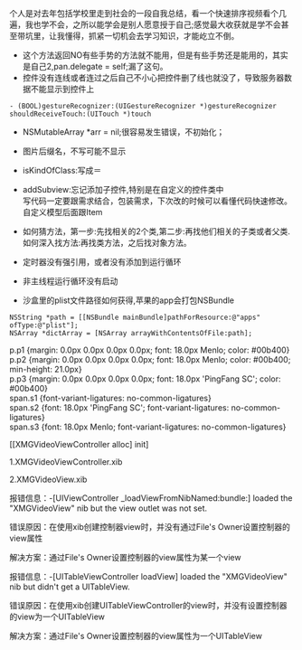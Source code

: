 个人是对去年包括学校里走到社会的一段自我总结，看一个快速排序视频看个几遍，我也学不会，之所以能学会是别人愿意授于自己;感觉最大收获就是学不会甚至带坑里，让我懂得，抓紧一切机会去学习知识，才能屹立不倒。

* 这个方法返回NO有些手势的方法就不能用，但是有些手势还是能用的，其实是自己2,pan.delegate = self;漏了这句。
* 控件没有连线或者连过之后自己不小心把控件删了线也就没了，导致服务器数据不能显示到控件上

```
- (BOOL)gestureRecognizer:(UIGestureRecognizer *)gestureRecognizer shouldReceiveTouch:(UITouch *)touch
```

* NSMutableArray \*arr = nil;很容易发生错误，不初始化；

* 图片后缀名，不写可能不显示

* isKindOfClass:写成＝

* addSubview:忘记添加子控件,特别是在自定义的控件类中  
  写代码一定要跟需求结合，包装需求，下次改的时候可以看懂代码快速修改。自定义模型后面跟Item

* 如何猜方法，第一步:先找相关的2个类,第二步:再找他们相关的子类或者父类.如何深入找方法:再找类方法，之后找对象方法。

* 定时器没有强引用，或者没有添加到运行循环
* 非主线程运行循环没有启动
* 沙盒里的plist文件路径如何获得,苹果的app会打包NSBundle

```
NSString *path = [[NSBundle mainBundle]pathForResource:@"apps" ofType:@"plist"];
NSArray *dictArray = [NSArray arrayWithContentsOfFile:path];
```

p.p1 {margin: 0.0px 0.0px 0.0px 0.0px; font: 18.0px Menlo; color: \#00b400}  
p.p2 {margin: 0.0px 0.0px 0.0px 0.0px; font: 18.0px Menlo; color: \#00b400; min-height: 21.0px}  
p.p3 {margin: 0.0px 0.0px 0.0px 0.0px; font: 18.0px 'PingFang SC'; color: \#00b400}  
span.s1 {font-variant-ligatures: no-common-ligatures}  
span.s2 {font: 18.0px 'PingFang SC'; font-variant-ligatures: no-common-ligatures}  
span.s3 {font: 18.0px Menlo; font-variant-ligatures: no-common-ligatures}

\[\[XMGVideoViewController alloc\] init\]

1.XMGVideoViewController.xib

2.XMGVideoView.xib

报错信息：-\[UIViewController \_loadViewFromNibNamed:bundle:\] loaded the "XMGVideoView" nib but the view outlet was not set.

错误原因：在使用xib创建控制器view时，并没有通过File's Owner设置控制器的view属性

解决方案：通过File's Owner设置控制器的view属性为某一个view

报错信息：-\[UITableViewController loadView\] loaded the "XMGVideoView" nib but didn't get a UITableView.

错误原因：在使用xib创建UITableViewController的view时，并没有设置控制器的view为一个UITableView

解决方案：通过File's Owner设置控制器的view属性为一个UITableView


